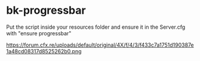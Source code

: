 # bk-progressbar
Put the script inside your resources folder and ensure it in the Server.cfg with "ensure progressbar"

https://forum.cfx.re/uploads/default/original/4X/f/4/3/f433c7a1751d190387e1a48cd08317d8525262b0.png
